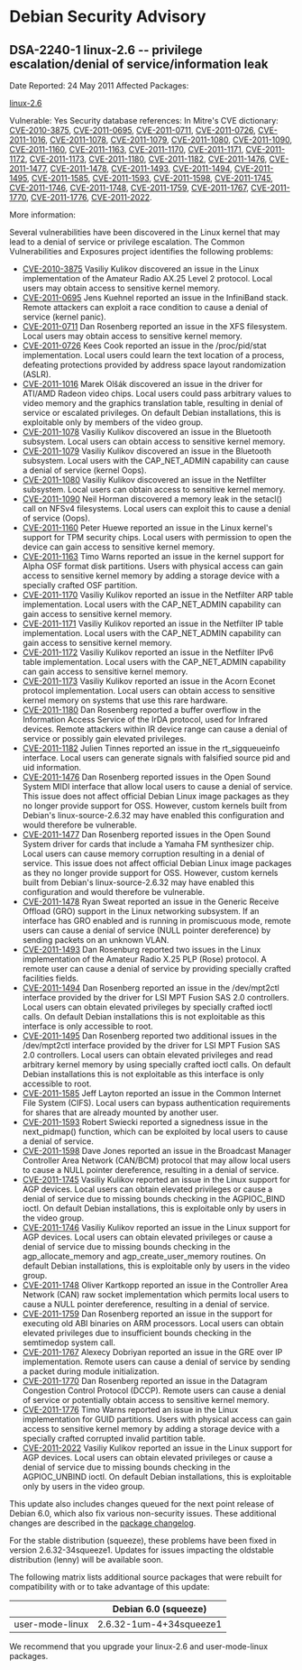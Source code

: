 
Debian Security Advisory
========================


DSA-2240-1 linux-2.6 -- privilege escalation/denial of service/information leak
-------------------------------------------------------------------------------



Date Reported:
24 May 2011
Affected Packages:

[linux-2.6](https://packages.debian.org/src:linux-2.6)

Vulnerable:
Yes
Security database references:
In Mitre's CVE dictionary: [CVE-2010-3875](https://security-tracker.debian.org/tracker/CVE-2010-3875), [CVE-2011-0695](https://security-tracker.debian.org/tracker/CVE-2011-0695), [CVE-2011-0711](https://security-tracker.debian.org/tracker/CVE-2011-0711), [CVE-2011-0726](https://security-tracker.debian.org/tracker/CVE-2011-0726), [CVE-2011-1016](https://security-tracker.debian.org/tracker/CVE-2011-1016), [CVE-2011-1078](https://security-tracker.debian.org/tracker/CVE-2011-1078), [CVE-2011-1079](https://security-tracker.debian.org/tracker/CVE-2011-1079), [CVE-2011-1080](https://security-tracker.debian.org/tracker/CVE-2011-1080), [CVE-2011-1090](https://security-tracker.debian.org/tracker/CVE-2011-1090), [CVE-2011-1160](https://security-tracker.debian.org/tracker/CVE-2011-1160), [CVE-2011-1163](https://security-tracker.debian.org/tracker/CVE-2011-1163), [CVE-2011-1170](https://security-tracker.debian.org/tracker/CVE-2011-1170), [CVE-2011-1171](https://security-tracker.debian.org/tracker/CVE-2011-1171), [CVE-2011-1172](https://security-tracker.debian.org/tracker/CVE-2011-1172), [CVE-2011-1173](https://security-tracker.debian.org/tracker/CVE-2011-1173), [CVE-2011-1180](https://security-tracker.debian.org/tracker/CVE-2011-1180), [CVE-2011-1182](https://security-tracker.debian.org/tracker/CVE-2011-1182), [CVE-2011-1476](https://security-tracker.debian.org/tracker/CVE-2011-1476), [CVE-2011-1477](https://security-tracker.debian.org/tracker/CVE-2011-1477), [CVE-2011-1478](https://security-tracker.debian.org/tracker/CVE-2011-1478), [CVE-2011-1493](https://security-tracker.debian.org/tracker/CVE-2011-1493), [CVE-2011-1494](https://security-tracker.debian.org/tracker/CVE-2011-1494), [CVE-2011-1495](https://security-tracker.debian.org/tracker/CVE-2011-1495), [CVE-2011-1585](https://security-tracker.debian.org/tracker/CVE-2011-1585), [CVE-2011-1593](https://security-tracker.debian.org/tracker/CVE-2011-1593), [CVE-2011-1598](https://security-tracker.debian.org/tracker/CVE-2011-1598), [CVE-2011-1745](https://security-tracker.debian.org/tracker/CVE-2011-1745), [CVE-2011-1746](https://security-tracker.debian.org/tracker/CVE-2011-1746), [CVE-2011-1748](https://security-tracker.debian.org/tracker/CVE-2011-1748), [CVE-2011-1759](https://security-tracker.debian.org/tracker/CVE-2011-1759), [CVE-2011-1767](https://security-tracker.debian.org/tracker/CVE-2011-1767), [CVE-2011-1770](https://security-tracker.debian.org/tracker/CVE-2011-1770), [CVE-2011-1776](https://security-tracker.debian.org/tracker/CVE-2011-1776), [CVE-2011-2022](https://security-tracker.debian.org/tracker/CVE-2011-2022).  

More information:

Several vulnerabilities have been discovered in the Linux kernel that may lead
to a denial of service or privilege escalation. The Common Vulnerabilities and
Exposures project identifies the following problems:


* [CVE-2010-3875](https://security-tracker.debian.org/tracker/CVE-2010-3875)
Vasiliy Kulikov discovered an issue in the Linux implementation of the
 Amateur Radio AX.25 Level 2 protocol. Local users may obtain access to
 sensitive kernel memory.
* [CVE-2011-0695](https://security-tracker.debian.org/tracker/CVE-2011-0695)
Jens Kuehnel reported an issue in the InfiniBand stack. Remote attackers can
 exploit a race condition to cause a denial of service (kernel panic).
* [CVE-2011-0711](https://security-tracker.debian.org/tracker/CVE-2011-0711)
Dan Rosenberg reported an issue in the XFS filesystem. Local users may
 obtain access to sensitive kernel memory.
* [CVE-2011-0726](https://security-tracker.debian.org/tracker/CVE-2011-0726)
Kees Cook reported an issue in the /proc/pid/stat implementation. Local
 users could learn the text location of a process, defeating protections
 provided by address space layout randomization (ASLR).
* [CVE-2011-1016](https://security-tracker.debian.org/tracker/CVE-2011-1016)
Marek Olšák discovered an issue in the driver for ATI/AMD Radeon video
 chips. Local users could pass arbitrary values to video memory and the
 graphics translation table, resulting in denial of service or escalated
 privileges. On default Debian installations, this is exploitable only by
 members of the video group.
* [CVE-2011-1078](https://security-tracker.debian.org/tracker/CVE-2011-1078)
Vasiliy Kulikov discovered an issue in the Bluetooth subsystem. Local users
 can obtain access to sensitive kernel memory.
* [CVE-2011-1079](https://security-tracker.debian.org/tracker/CVE-2011-1079)
Vasiliy Kulikov discovered an issue in the Bluetooth subsystem. Local users
 with the CAP\_NET\_ADMIN capability can cause a denial of service (kernel
 Oops).
* [CVE-2011-1080](https://security-tracker.debian.org/tracker/CVE-2011-1080)
Vasiliy Kulikov discovered an issue in the Netfilter subsystem. Local users
 can obtain access to sensitive kernel memory.
* [CVE-2011-1090](https://security-tracker.debian.org/tracker/CVE-2011-1090)
Neil Horman discovered a memory leak in the setacl() call on NFSv4
 filesystems. Local users can exploit this to cause a denial of service
 (Oops).
* [CVE-2011-1160](https://security-tracker.debian.org/tracker/CVE-2011-1160)
Peter Huewe reported an issue in the Linux kernel's support for TPM security
 chips. Local users with permission to open the device can gain access to
 sensitive kernel memory.
* [CVE-2011-1163](https://security-tracker.debian.org/tracker/CVE-2011-1163)
Timo Warns reported an issue in the kernel support for Alpha OSF format disk
 partitions. Users with physical access can gain access to sensitive kernel
 memory by adding a storage device with a specially crafted OSF partition.
* [CVE-2011-1170](https://security-tracker.debian.org/tracker/CVE-2011-1170)
Vasiliy Kulikov reported an issue in the Netfilter ARP table
 implementation. Local users with the CAP\_NET\_ADMIN capability can gain
 access to sensitive kernel memory.
* [CVE-2011-1171](https://security-tracker.debian.org/tracker/CVE-2011-1171)
Vasiliy Kulikov reported an issue in the Netfilter IP table
 implementation. Local users with the CAP\_NET\_ADMIN capability can gain
 access to sensitive kernel memory.
* [CVE-2011-1172](https://security-tracker.debian.org/tracker/CVE-2011-1172)
Vasiliy Kulikov reported an issue in the Netfilter IPv6 table
 implementation. Local users with the CAP\_NET\_ADMIN capability can gain
 access to sensitive kernel memory.
* [CVE-2011-1173](https://security-tracker.debian.org/tracker/CVE-2011-1173)
Vasiliy Kulikov reported an issue in the Acorn Econet protocol
 implementation. Local users can obtain access to sensitive kernel memory on
 systems that use this rare hardware.
* [CVE-2011-1180](https://security-tracker.debian.org/tracker/CVE-2011-1180)
Dan Rosenberg reported a buffer overflow in the Information Access Service
 of the IrDA protocol, used for Infrared devices. Remote attackers within IR
 device range can cause a denial of service or possibly gain elevated
 privileges.
* [CVE-2011-1182](https://security-tracker.debian.org/tracker/CVE-2011-1182)
Julien Tinnes reported an issue in the rt\_sigqueueinfo interface. Local
 users can generate signals with falsified source pid and uid information.
* [CVE-2011-1476](https://security-tracker.debian.org/tracker/CVE-2011-1476)
Dan Rosenberg reported issues in the Open Sound System MIDI interface that
 allow local users to cause a denial of service. This issue does not affect
 official Debian Linux image packages as they no longer provide support for
 OSS. However, custom kernels built from Debian's linux-source-2.6.32 may
 have enabled this configuration and would therefore be vulnerable.
* [CVE-2011-1477](https://security-tracker.debian.org/tracker/CVE-2011-1477)
Dan Rosenberg reported issues in the Open Sound System driver for cards that
 include a Yamaha FM synthesizer chip. Local users can cause memory
 corruption resulting in a denial of service. This issue does not affect
 official Debian Linux image packages as they no longer provide support for
 OSS. However, custom kernels built from Debian's linux-source-2.6.32 may
 have enabled this configuration and would therefore be vulnerable.
* [CVE-2011-1478](https://security-tracker.debian.org/tracker/CVE-2011-1478)
Ryan Sweat reported an issue in the Generic Receive Offload (GRO) support in
 the Linux networking subsystem. If an interface has GRO enabled and is
 running in promiscuous mode, remote users can cause a denial of service
 (NULL pointer dereference) by sending packets on an unknown VLAN.
* [CVE-2011-1493](https://security-tracker.debian.org/tracker/CVE-2011-1493)
Dan Rosenburg reported two issues in the Linux implementation of the Amateur
 Radio X.25 PLP (Rose) protocol. A remote user can cause a denial of service
 by providing specially crafted facilities fields.
* [CVE-2011-1494](https://security-tracker.debian.org/tracker/CVE-2011-1494)
Dan Rosenberg reported an issue in the /dev/mpt2ctl interface provided by
 the driver for LSI MPT Fusion SAS 2.0 controllers. Local users can obtain
 elevated privileges by specially crafted ioctl calls. On default Debian
 installations this is not exploitable as this interface is only accessible
 to root.
* [CVE-2011-1495](https://security-tracker.debian.org/tracker/CVE-2011-1495)
Dan Rosenberg reported two additional issues in the /dev/mpt2ctl interface
 provided by the driver for LSI MPT Fusion SAS 2.0 controllers. Local users
 can obtain elevated privileges and read arbitrary kernel memory by using
 specially crafted ioctl calls. On default Debian installations this is not
 exploitable as this interface is only accessible to root.
* [CVE-2011-1585](https://security-tracker.debian.org/tracker/CVE-2011-1585)
Jeff Layton reported an issue in the Common Internet File System (CIFS).
 Local users can bypass authentication requirements for shares that are
 already mounted by another user.
* [CVE-2011-1593](https://security-tracker.debian.org/tracker/CVE-2011-1593)
Robert Swiecki reported a signedness issue in the next\_pidmap() function,
 which can be exploited by local users to cause a denial of service.
* [CVE-2011-1598](https://security-tracker.debian.org/tracker/CVE-2011-1598)
Dave Jones reported an issue in the Broadcast Manager Controller Area
 Network (CAN/BCM) protocol that may allow local users to cause a NULL
 pointer dereference, resulting in a denial of service.
* [CVE-2011-1745](https://security-tracker.debian.org/tracker/CVE-2011-1745)
Vasiliy Kulikov reported an issue in the Linux support for AGP devices.
 Local users can obtain elevated privileges or cause a denial of service due
 to missing bounds checking in the AGPIOC\_BIND ioctl. On default Debian
 installations, this is exploitable only by users in the video group.
* [CVE-2011-1746](https://security-tracker.debian.org/tracker/CVE-2011-1746)
Vasiliy Kulikov reported an issue in the Linux support for AGP devices.
 Local users can obtain elevated privileges or cause a denial of service due
 to missing bounds checking in the agp\_allocate\_memory and
 agp\_create\_user\_memory routines. On default Debian installations, this is exploitable
 only by users in the video group.
* [CVE-2011-1748](https://security-tracker.debian.org/tracker/CVE-2011-1748)
Oliver Kartkopp reported an issue in the Controller Area Network (CAN) raw
 socket implementation which permits local users to cause a NULL pointer
 dereference, resulting in a denial of service.
* [CVE-2011-1759](https://security-tracker.debian.org/tracker/CVE-2011-1759)
Dan Rosenberg reported an issue in the support for executing old ABI
 binaries on ARM processors. Local users can obtain elevated privileges due
 to insufficient bounds checking in the semtimedop system call.
* [CVE-2011-1767](https://security-tracker.debian.org/tracker/CVE-2011-1767)
Alexecy Dobriyan reported an issue in the GRE over IP implementation.
 Remote users can cause a denial of service by sending a packet during module
 initialization.
* [CVE-2011-1770](https://security-tracker.debian.org/tracker/CVE-2011-1770)
Dan Rosenberg reported an issue in the Datagram Congestion Control Protocol
 (DCCP). Remote users can cause a denial of service or potentially obtain
 access to sensitive kernel memory.
* [CVE-2011-1776](https://security-tracker.debian.org/tracker/CVE-2011-1776)
Timo Warns reported an issue in the Linux implementation for GUID
 partitions. Users with physical access can gain access to sensitive kernel
 memory by adding a storage device with a specially crafted corrupted invalid
 partition table.
* [CVE-2011-2022](https://security-tracker.debian.org/tracker/CVE-2011-2022)
Vasiliy Kulikov reported an issue in the Linux support for AGP devices.
 Local users can obtain elevated privileges or cause a denial of service due
 to missing bounds checking in the AGPIOC\_UNBIND ioctl. On default Debian
 installations, this is exploitable only by users in the video group.


This update also includes changes queued for the next point release of
Debian 6.0, which also fix various non-security issues. These additional
changes are described in the
[package
changelog](https://packages.debian.org/changelogs/pool/main/l/linux-2.6/linux-2.6_2.6.32-34/changelog).


For the stable distribution (squeeze), these problems have been fixed in
version 2.6.32-34squeeze1. Updates for issues impacting the oldstable
distribution (lenny) will be available soon.


The following matrix lists additional source packages that were rebuilt for
compatibility with or to take advantage of this update:




|  | Debian 6.0 (squeeze) |
| --- | --- |
| user-mode-linux | 2.6.32-1um-4+34squeeze1 |


We recommend that you upgrade your linux-2.6 and user-mode-linux packages.





